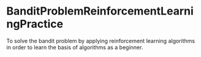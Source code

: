 # BanditProblemReinforcementLearningPractice
To solve the bandit problem by applying reinforcement learning algorithms in order to learn the basis of algorithms as a beginner.
